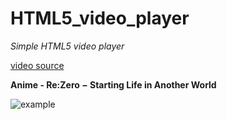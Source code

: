 # HTML5_video_player

*Simple HTML5 video player*  

[video source](https://www.youtube.com/watch?v=Gbqk3DzJw-U)  

**Anime - Re:Zero − Starting Life in Another World**  

![example](https://github.com/tsotne95/HTML5_video_player/blob/master/Images/ezgif.com-video-to-gif.gif)

